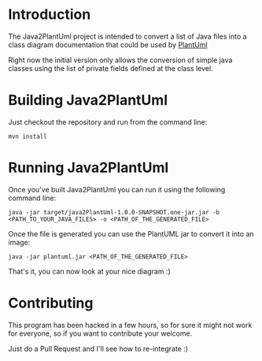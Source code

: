 # Introduction

The Java2PlantUml project is intended to convert a list of Java files into a class diagram documentation that could be used by [PlantUml](http://plantuml.sourceforge.net/classes.html)

Right now the initial version only allows the conversion of simple java classes using the list of private fields defined at the class level.

# Building Java2PlantUml

Just checkout the repository and run from the command line:

    mvn install

# Running Java2PlantUml

Once you've built Java2PlantUml you can run it using the following command line:

    java -jar target/java2PlantUml-1.0.0-SNAPSHOT.one-jar.jar -b <PATH_TO_YOUR_JAVA_FILES> -o <PATH_OF_THE_GENERATED_FILE>

Once the file is generated you can use the PlantUML jar to convert it into an image:

    java -jar plantuml.jar <PATH_OF_THE_GENERATED_FILE>

That's it, you can now look at your nice diagram :)

# Contributing

This program has been hacked in a few hours, so for sure it might not work for everyone, so if you want to contribute your welcome.

Just do a Pull Request and I'll see how to re-integrate :)
